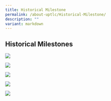 ```yaml
---
title: Historical Milestone
permalink: /about-uptlc/Historical-Milestone/
description: ""
variant: markdown
---
```

## Historical Milestones

![](/images/Ribbon.png)

![](/images/History.png)

![](/images/hIstory1.png)

![](/images/history2.png)

![](/images/history3.png)